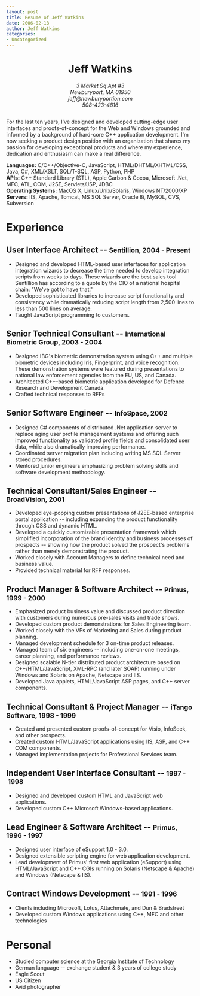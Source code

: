 ```yaml
---
layout: post
title: Resume of Jeff Watkins
date: 2006-02-18
author: Jeff Watkins
categories:
- Uncategorized
---
```


<div style="text-align:center;margin-bottom: 2em;">
    <h1>Jeff Watkins</h1>
    <address>
    3 Market Sq Apt #3<br>
    Newburyport, MA 01950<br>
    jeff@newburyportion.com<br>
    508-423-4816
    </address>
</div>

For the last ten years, I've designed and developed cutting-edge user interfaces and proofs-of-concept for the Web and Windows grounded and informed by a background of hard-core C++ application development. I'm now seeking a product design position with an organization that shares my passion for developing exceptional products and where my experience, dedication and enthusiasm can make a real difference.

**Languages:** C/C++/Objective-C, JavaScript, HTML/DHTML/XHTML/CSS, Java, C#, XML/XSLT, SQL/T-SQL, ASP, Python, PHP<br>
**APIs:** C++ Standard Library (STL), Apple Carbon & Cocoa, Microsoft .Net, MFC, ATL, COM, J2SE, Servlets/JSP, JDBC<br>
**Operating Systems:** MacOS X, Linux/Unix/Solaris, Windows NT/2000/XP<br>
**Servers:** IIS, Apache, Tomcat, MS SQL Server, Oracle 8i, MySQL, CVS, Subversion

Experience
==========

User Interface Architect -- <small>Sentillion, 2004&nbsp;-&nbsp;Present</small>
------------------------------------------------------

* Designed and developed HTML-based user interfaces for application integration wizards to decrease the time needed to develop integration scripts from weeks to days. These wizards are the best sales tool Sentillion has according to a quote by the CIO of a national hospital chain: "We've got to have that."
* Developed sophisticated libraries to increase script functionality and consistency while dramatically reducing script length from 2,500 lines to less than 500 lines on average.
* Taught JavaScript programming to customers.

Senior Technical Consultant -- <small>International Biometric Group, 2003&nbsp;-&nbsp;2004</small>
-------------------------------------------------------------------------

* Designed IBG's biometric demonstration system using C++ and multiple biometric devices including Iris, Fingerprint, and voice recognition. These demonstration systems were featured during presentations to national law enforcement agencies from the EU, US, and Canada.
* Architected C++-based biometric application developed for Defence Research and Development Canada.
* Crafted technical responses to RFPs

Senior Software Engineer -- <small>InfoSpace, 2002</small>
-------------------------------------------

* Designed C# components of distributed .Net application server to replace aging user profile management systems and offering such improved functionality as validated profile fields and consolidated user data, while also dramatically improving performance.
* Coordinated server migration plan including writing MS SQL Server stored procedures.
* Mentored junior engineers emphasizing problem solving skills and software development methodology.

Technical Consultant/Sales Engineer -- <small>BroadVision, 2001</small>
--------------------------------------------------------

* Developed eye-popping custom presentations of J2EE-based enterprise portal application -- including expanding the product functionality through CSS and dynamic HTML.
* Developed a quickly customizable presentation framework which simplified incorporation of the brand identity and business processes of prospects -- showing how the product solved the prospect's problems rather than merely demonstrating the product.
* Worked closely with Account Managers to define technical need and business value.
* Provided technical material for RFP responses.

Product Manager & Software Architect -- <small>Primus, 1999&nbsp;-&nbsp;2000</small>
-----------------------------------------------------------

* Emphasized product business value and discussed product direction with customers during numerous pre-sales visits and trade shows.
* Developed custom product demonstrations for Sales Engineering team.
* Worked closely with the VPs of Marketing and Sales during product planning.
* Managed development schedule for 3 on-time product releases.
* Managed team of six engineers -- including one-on-one meetings, career planning, and performance reviews.
* Designed scalable N-tier distributed product architecture based on C++/HTML/JavaScript, XML-RPC (and later SOAP) running under Windows and Solaris on Apache, Netscape and IIS.
* Developed Java applets, HTML/JavaScript ASP pages, and C++ server components.

Technical Consultant & Project Manager -- <small>iTango Software, 1998&nbsp;-&nbsp;1999</small>
----------------------------------------------------------------------

* Created and presented custom proofs-of-concept for Visio, InfoSeek, and other prospects.
* Created custom HTML/JavaScript applications using IIS, ASP, and C++ COM components.
* Managed implementation projects for Professional Services team.

Independent User Interface Consultant -- <small>1997&nbsp;-&nbsp;1998</small>
----------------------------------------------------------------

* Designed and developed custom HTML and JavaScript web applications.
* Developed custom C++ Microsoft Windows-based applications.

Lead Engineer & Software Architect -- <small>Primus, 1996&nbsp;-&nbsp;1997</small>
---------------------------------------------------------

* Designed user interface of eSupport 1.0 - 3.0.
* Designed extensible scripting engine for web application development.
* Lead development of Primus' first web application (eSupport) using HTML/JavaScript and C++ CGIs running on Solaris (Netscape & Apache) and Windows (Netscape & IIS).

Contract Windows Development -- <small>1991&nbsp;-&nbsp;1996</small>
-------------------------------------------
* Clients including Microsoft, Lotus, Attachmate, and Dun & Bradstreet
* Developed custom Windows applications using C++, MFC and other technologies

Personal
========

* Studied computer science at the Georgia Institute of Technology
* German language -- exchange student & 3 years of college study
* Eagle Scout
* US Citizen
* Avid photographer
